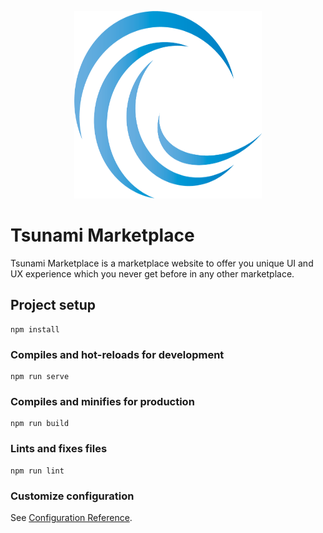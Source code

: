 <p align="center">
  <img src="src/assets/tsunami_logo.png"
    width="300"
    height="300"
  />
</p>
<h1> Tsunami Marketplace </h1>
<p1> Tsunami Marketplace is a marketplace website to offer you unique UI and UX experience which you never get before in any other marketplace.</p1>

## Project setup
```
npm install
```

### Compiles and hot-reloads for development
```
npm run serve
```

### Compiles and minifies for production
```
npm run build
```

### Lints and fixes files
```
npm run lint
```

### Customize configuration
See [Configuration Reference](https://cli.vuejs.org/config/).

